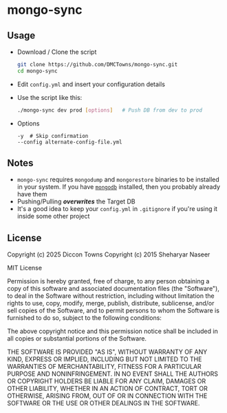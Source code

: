 # mongo-sync

## Usage

- Download / Clone the script

  ```bash
  git clone https://github.com/DMCTowns/mongo-sync.git
  cd mongo-sync
  ```

- Edit `config.yml` and insert your configuration details

- Use the script like this:

  ```bash
  ./mongo-sync dev prod	[options]	# Push DB from dev to prod
  ```

- Options

  ```
  -y  # Skip confirmation
  --config alternate-config-file.yml
  ```

## Notes

- `mongo-sync` requires `mongodump` and `mongorestore` binaries to be installed in your system. If you have [`mongodb`](http://docs.mongodb.org/manual/tutorial/#getting-started) installed, then you probably already have them
- Pushing/Pulling **_overwrites_** the Target DB
- It's a good idea to keep your `config.yml` in `.gitignore` if you're using it inside some other project

## License

Copyright (c) 2025 Diccon Towns
Copyright (c) 2015 Sheharyar Naseer

MIT License

Permission is hereby granted, free of charge, to any person obtaining
a copy of this software and associated documentation files (the
"Software"), to deal in the Software without restriction, including
without limitation the rights to use, copy, modify, merge, publish,
distribute, sublicense, and/or sell copies of the Software, and to
permit persons to whom the Software is furnished to do so, subject to
the following conditions:

The above copyright notice and this permission notice shall be
included in all copies or substantial portions of the Software.

THE SOFTWARE IS PROVIDED "AS IS", WITHOUT WARRANTY OF ANY KIND,
EXPRESS OR IMPLIED, INCLUDING BUT NOT LIMITED TO THE WARRANTIES OF
MERCHANTABILITY, FITNESS FOR A PARTICULAR PURPOSE AND
NONINFRINGEMENT. IN NO EVENT SHALL THE AUTHORS OR COPYRIGHT HOLDERS BE
LIABLE FOR ANY CLAIM, DAMAGES OR OTHER LIABILITY, WHETHER IN AN ACTION
OF CONTRACT, TORT OR OTHERWISE, ARISING FROM, OUT OF OR IN CONNECTION
WITH THE SOFTWARE OR THE USE OR OTHER DEALINGS IN THE SOFTWARE.
